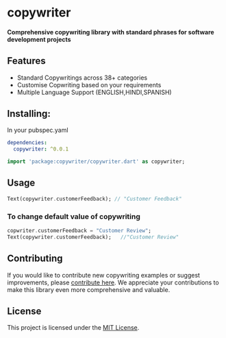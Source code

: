# copywriter
#### Comprehensive copywriting library with standard phrases for software development projects

## Features
- Standard Copywritings across 38+ categories 
- Customise Copwriting based on your requirements 
- Multiple Language Support (ENGLISH,HINDI,SPANISH)


## Installing:
In your pubspec.yaml
```yaml
dependencies:
  copywriter: ^0.0.1
```

```dart
import 'package:copywriter/copywriter.dart' as copywriter;
```
## Usage

```dart
Text(copywriter.customerFeedback); // "Customer Feedback"
```
### To change default value of copywriting 
```dart
copwriter.customerFeedback = "Customer Review";
Text(copywriter.customerFeedback);   //"Customer Review"
```

## Contributing
If you would like to contribute new copywriting examples or suggest improvements, please [contribute here](https://github.com/uditswaroopa/copywriter). We appreciate your contributions to make this library even more comprehensive and valuable.

## License
This project is licensed under the [MIT License](LICENSE).
